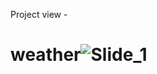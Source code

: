 Project view - 

# weather![Slide_1](https://user-images.githubusercontent.com/68517660/177348931-9d15bac7-14bb-4cdb-838a-26455f18d3fc.jpg)
